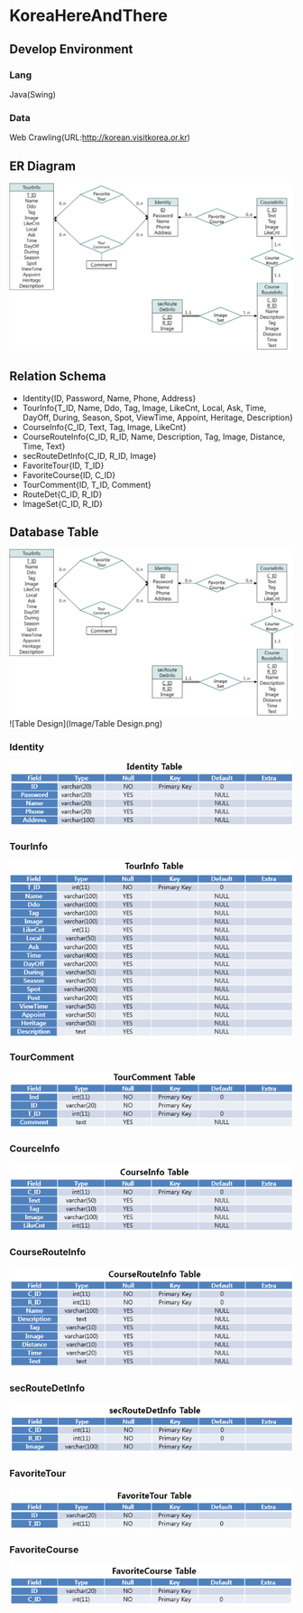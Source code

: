 # KoreaHereAndThere
## Develop Environment
 ### Lang
  Java(Swing)
 ### Data
  Web Crawling(URL:http://korean.visitkorea.or.kr)
## ER Diagram
![ER-Diagram](Image/ER-Diagram.png)
## Relation Schema
* Identity{ID, Password, Name, Phone, Address}
* TourInfo{T_ID, Name, Ddo, Tag, Image, LikeCnt, Local, Ask, Time, DayOff, During, Season, Spot, ViewTime, Appoint, Heritage, Description}
* CourseInfo{C_ID, Text, Tag, Image, LikeCnt}
* CourseRouteInfo{C_ID, R_ID, Name, Description, Tag, Image, Distance, Time, Text}
* secRouteDetInfo{C_ID, R_ID, Image}
* FavoriteTour{ID, T_ID} 
* FavoriteCourse{ID, C_ID} 
* TourComment{ID, T_ID, Comment}
* RouteDet{C_ID, R_ID}
* ImageSet{C_ID, R_ID}
## Database Table
![ER-Diagram](Image/ER-Diagram.png)
![Table Design](Image/Table Design.png)
 ### Identity
 ![Identity](Image/Identity.png)
 ### TourInfo
  ![TourInfo](Image/TourInfo.png)
 ### TourComment
  ![TourComment](Image/TourComment.png)
 ### CourceInfo
  ![CourceInfo](Image/CourceInfo.png)
 ### CourseRouteInfo
  ![CourseRouteInfo](Image/CourseRouteInfo.png)
 ### secRouteDetInfo
  ![secRouteDetInfo](Image/secRouteDetInfo.png)
 ### FavoriteTour
  ![FavoriteTour](Image/FavoriteTour.png)
 ### FavoriteCourse
  ![FavoriteCourse](Image/FavoriteCourse.png)

